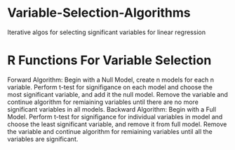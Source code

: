 # Variable-Selection-Algorithms
Iterative algos for selecting significant variables for linear regression


# R Functions For Variable Selection 

Forward Algorithm:
Begin with a Null Model, create n models for each n variable. Perform t-test for signifigance on each model and choose the most significant variable, and add it the null model. Remove the variable and continue algorithm for remiaining variables until there are no more significant variables in all models.
Backward Algorithm:
Begin with a Full Model. Perform t-test for signifigance for individual variables in model and choose the least significant variable, and remove it from full model. Remove the variable and continue algorithm for remiaining variables until all the variables are significant. 
